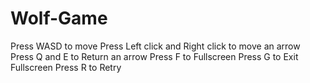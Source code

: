 # Wolf-Game
Press WASD to move
Press Left click and Right click to move an arrow
Press Q and E to Return an arrow
Press F to Fullscreen
Press G to Exit Fullscreen
Press R to Retry
